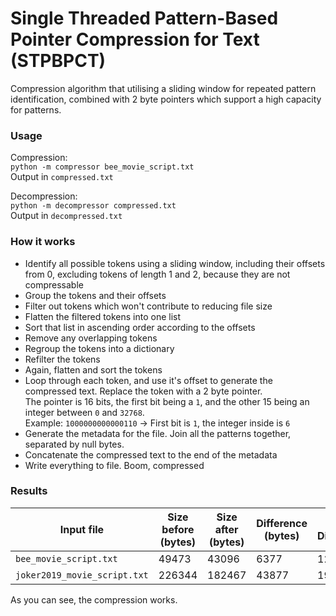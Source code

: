 # Single Threaded Pattern-Based Pointer Compression for Text (STPBPCT)
Compression algorithm that utilising a sliding window for repeated pattern identification, combined with 2 byte pointers which support a high capacity for patterns.

### Usage 
Compression:  
`python -m compressor bee_movie_script.txt`  
Output in `compressed.txt`

Decompression:  
`python -m decompressor compressed.txt`  
Output in `decompressed.txt`

### How it works
- Identify all possible tokens using a sliding window, including their offsets from 0, excluding tokens of length 1 and 2, because they are not compressable
- Group the tokens and their offsets
- Filter out tokens which won't contribute to reducing file size
- Flatten the filtered tokens into one list
- Sort that list in ascending order according to the offsets
- Remove any overlapping tokens
- Regroup the tokens into a dictionary
- Refilter the tokens
- Again, flatten and sort the tokens
- Loop through each token, and use it's offset to generate the compressed text. Replace the token with a 2 byte pointer.  
The pointer is 16 bits, the first bit being a `1`, and the other 15 being an integer between `0` and `32768`.  
Example: `1000000000000110` -> First bit is `1`, the integer inside is `6`
- Generate the metadata for the file. Join all the patterns together, separated by null bytes.
- Concatenate the compressed text to the end of the metadata
- Write everything to file. Boom, compressed

### Results
| Input file                   | Size before (bytes) | Size after (bytes) | Difference (bytes) | % Difference | Time taken (s) |
| ---------------------------- | ------------------- | ------------------ | ------------------ | ------------ | -------------- |
| `bee_movie_script.txt`       | 49473               | 43096              | 6377               | 12.89        | 0.087467       |
| `joker2019_movie_script.txt` | 226344              | 182467             | 43877              | 19.385       | 0.5163392      |

As you can see, the compression works.